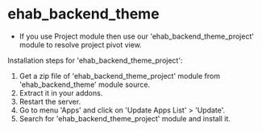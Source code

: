 # ehab_backend_theme

- If you use Project module then use our 'ehab_backend_theme_project' module to resolve project pivot view.

Installation steps for 'ehab_backend_theme_project':
1. Get a zip file of 'ehab_backend_theme_project' module from 'ehab_backend_theme' module source.
2. Extract it in your addons.
3. Restart the server.
4. Go to menu 'Apps' and click on 'Update Apps List' > 'Update'.
5. Search for 'ehab_backend_theme_project' module and install it.
